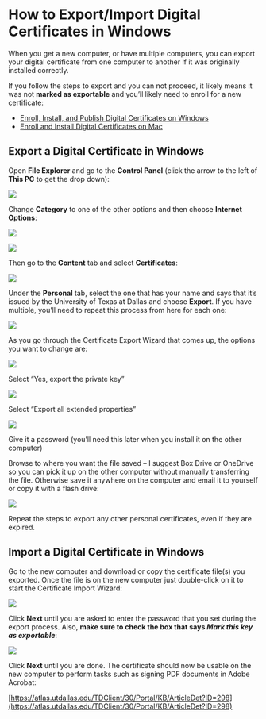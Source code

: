 How to Export/Import Digital Certificates in Windows
====================================================

When you get a new computer, or have multiple computers, you can export your digital certificate from one computer to another if it was originally installed correctly.

If you follow the steps to export and you can not proceed, it likely means it was not **marked as exportable** and you’ll likely need to enroll for a new certificate:

*   [Enroll, Install, and Publish Digital Certificates on Windows](https://atlas.utdallas.edu/TDClient/30/Portal/KB/ArticleDet?ID=29)
*   [Enroll and Install Digital Certificates on Mac](https://atlas.utdallas.edu/TDClient/30/Portal/KB/ArticleDet?ID=560)

Export a Digital Certificate in Windows
---------------------------------------

Open **File Explorer** and go to the **Control Panel** (click the arrow to the left of **This PC** to get the drop down):

![](/images/faq/import-export-certs-windows/explorer_7AAZ5H0BbG.png)

Change **Category** to one of the other options and then choose **Internet Options**:

![](/images/faq/import-export-certs-windows/explorer_V9ridtdrOd.png)

![](/images/faq/import-export-certs-windows/explorer_Ado7Qb3qfJ.png)

Then go to the **Content** tab and select **Certificates**:

![](/images/faq/import-export-certs-windows/rundll32_lUoWDHvWT6.png)

Under the **Personal** tab, select the one that has your name and says that it’s issued by the University of Texas at Dallas and choose **Export**. If you have multiple, you’ll need to repeat this process from here for each one:

![](/images/faq/import-export-certs-windows/rundll32_a9SKfgxWTt.png)

As you go through the Certificate Export Wizard that comes up, the options you want to change are:

![](/images/faq/import-export-certs-windows/rundll32_OyCW5tKCx2.png)

Select “Yes, export the private key”

![](/images/faq/import-export-certs-windows/rundll32_d8FZLiEY44.png)

Select “Export all extended properties”

![](/images/faq/import-export-certs-windows/rundll32_rHkijew2eY.png)

Give it a password (you’ll need this later when you install it on the other computer)

Browse to where you want the file saved – I suggest Box Drive or OneDrive so you can pick it up on the other computer without manually transferring the file. Otherwise save it anywhere on the computer and email it to yourself or copy it with a flash drive:

![](/images/faq/import-export-certs-windows/rundll32_9ZxZ1ffttS-1.png)

Repeat the steps to export any other personal certificates, even if they are expired.

Import a Digital Certificate in Windows
---------------------------------------

Go to the new computer and download or copy the certificate file(s) you exported. Once the file is on the new computer just double-click on it to start the Certificate Import Wizard:

![](/images/faq/import-export-certs-windows/rundll32_keiEnW5rsK.png)

Click **Next** until you are asked to enter the password that you set during the export process. Also, **make sure to check the box that says _Mark this key as exportable_**:

![](/images/faq/import-export-certs-windows/rundll32_tuCggLrdDv.png)

Click **Next** until you are done. The certificate should now be usable on the new computer to perform tasks such as signing PDF documents in Adobe Acrobat:

[https://atlas.utdallas.edu/TDClient/30/Portal/KB/ArticleDet?ID=298](https://atlas.utdallas.edu/TDClient/30/Portal/KB/ArticleDet?ID=298)